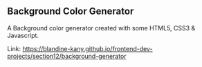 ## Background Color Generator
A Background color generator created with some HTML5, CSS3 & Javascript.

Link: https://blandine-kany.github.io/frontend-dev-projects/section12/background-generator